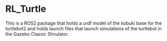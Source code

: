 # RL_Turtle
This is a ROS2 package that holds a urdf model of the kobuki base for the turtlebot2 and holds launch files that launch simulations of the turtlebot in the Gazebo Classic SImulator.
